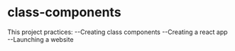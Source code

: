 # class-components

This project practices:
--Creating class components
--Creating a react app
--Launching a website

